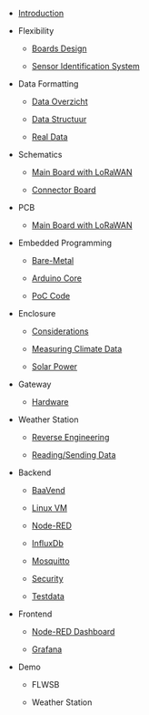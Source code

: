 * [Introduction](./README.md)

* Flexibility

  * [Boards Design](./flexibility/boards-design.md)

  * [Sensor Identification System](./flexibility/sis.md)

* Data Formatting

  * [Data Overzicht](./data-formatting/data-overzicht.md)

  * [Data Structuur](./data-formatting/data-structuur.md)

  * [Real Data](./data-formatting/real-data.md)

* Schematics

  * [Main Board with LoRaWAN](./schematics/main-board.md)

  * [Connector Board](./schematics/connector-board.md)

* PCB

  * [Main Board with LoRaWAN](./printed-circuit-boards/main-board.md)

* Embedded Programming

  * [Bare-Metal](./embedded-programming/bare-metal.md)

  * [Arduino Core](./embedded-programming/arduino-core.md)

  * [PoC Code](./embedded-programming/poc-code.md)

* Enclosure

  * [Considerations](./enclosure/considerations.md)

  * [Measuring Climate Data](./enclosure/measuring-climate.md)

  * [Solar Power](./enclosure/solar-power.md)

* Gateway

  * [Hardware](./gateway/hardware.md)

* Weather Station

  * [Reverse Engineering](./weather-station/reverse-engineering.md)

  * [Reading/Sending Data](./weather-station/data.md)

* Backend

  * [BaaVend](./backend/baavend.md)

  * [Linux VM](./backend/linux-vm.md)

  * [Node-RED](./backend/nodered.md)

  * [InfluxDb](./backend/influxdb.md)

  * [Mosquitto](./backend/mosquitto.md)

  * [Security](./backend/security.md)

  * [Testdata](./backend/testdata.md)

* Frontend

  * [Node-RED Dashboard](./frontend/dashboard.md)

  * [Grafana](./frontend/grafana.md)

* Demo

  * FLWSB

  * Weather Station
